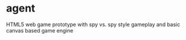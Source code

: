 agent
=====

HTML5 web game prototype with spy vs. spy style gameplay and basic canvas based game engine
